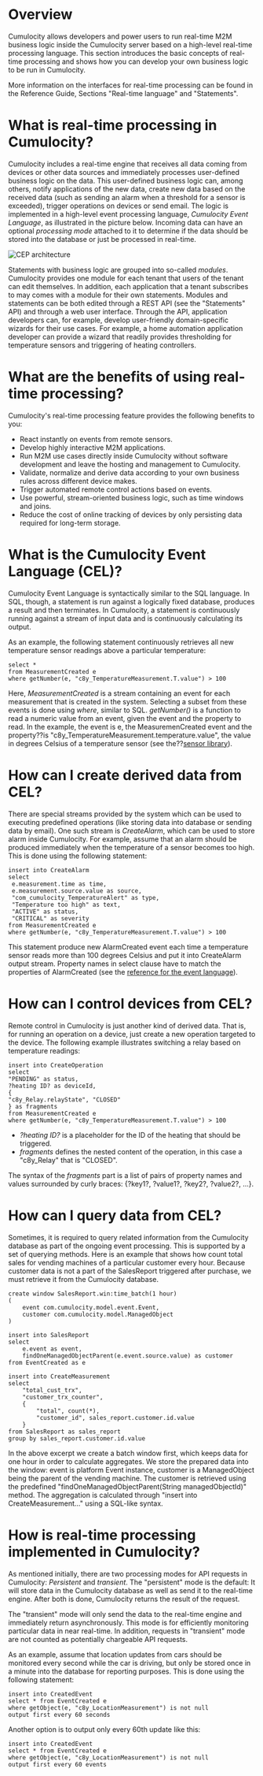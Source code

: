 # Overview

Cumulocity allows developers and power users to run real-time M2M business logic inside the Cumulocity server based on a high-level real-time processing language. This section introduces the basic concepts of real-time processing and shows how you can develop your own business logic to be run in Cumulocity.

More information on the interfaces for real-time processing can be found in the Reference Guide, Sections "Real-time language" and "Statements".

# What is real-time processing in Cumulocity?

Cumulocity includes a real-time engine that receives all data coming from devices or other data sources and immediately processes user-defined business logic on the data. This user-defined business logic can, among others, notify applications of the new data, create new data based on the received data (such as sending an alarm when a threshold for a sensor is exceeded), trigger operations on devices or send email. The logic is implemented in a high-level event processing language, *Cumulocity Event Language*, as illustrated in the picture below. Incoming data can have an optional *processing mode* attached to it to determine if the data should be stored into the database or just be processed in real-time.

![CEP architecture](/images/c8yimages/CEPEngineOverview.png)

Statements with business logic are grouped into so-called *modules*. Cumulocity provides one module for each tenant that users of the tenant can edit themselves. In addition, each application that a tenant subscribes to may comes with a module for their own statements. Modules and statements can be both edited through a REST API (see the "Statements" API) and through a web user interface. Through the API, application developers can, for example, develop user-friendly domain-specific wizards for their use cases. For example, a home automation application developer can provide a wizard that readily provides thresholding for temperature sensors and triggering of heating controllers.

# What are the benefits of using real-time processing?

Cumulocity's real-time processing feature provides the following benefits to you:

-   React instantly on events from remote sensors.
-   Develop highly interactive M2M applications.
-   Run M2M use cases directly inside Cumulocity without software development and leave the hosting and management to Cumulocity.
-   Validate, normalize and derive data according to your own business rules across different device makes.
-   Trigger automated remote control actions based on events.
-   Use powerful, stream-oriented business logic, such as time windows and joins.
-   Reduce the cost of online tracking of devices by only persisting data required for long-term storage.

# What is the Cumulocity Event Language (CEL)?

Cumulocity Event Language is syntactically similar to the SQL language. In SQL, though, a statement is run against a logically fixed database, produces a result and then terminates. In Cumulocity, a statement is continuously running against a stream of input data and is continuously calculating its output.

As an example, the following statement continuously retrieves all new temperature sensor readings above a particular temperature:

    select * 
    from MeasurementCreated e
    where getNumber(e, "c8y_TemperatureMeasurement.T.value") > 100

Here, *MeasurementCreated* is a stream containing an event for each measurement that is created in the system. Selecting a subset from these events is done using *where*, similar to SQL. *getNumber()* is a function to read a numeric value from an event, given the event and the property to read. In the example, the event is e, the MeasuremenCreated event and the property??is "c8y\_TemperatureMeasurement.temperature.value", the value in degrees Celsius of a temperature sensor (see the??[sensor library](index.php?option=com_k2&view=item&id=830)).

# How can I create derived data from CEL?

There are special streams provided by the system which can be used to executing predefined operations (like storing data into database or sending data by email). One such stream is *CreateAlarm*, which can be used to store alarm inside Cumulocity. For example, assume that an alarm should be produced immediately when the temperature of a sensor becomes too high. This is done using the following statement:

    insert into CreateAlarm
    select 
     e.measurement.time as time,
     e.measurement.source.value as source,
     "com_cumulocity_TemperatureAlert" as type,
     "Temperature too high" as text,
     "ACTIVE" as status,
     "CRITICAL" as severity    
    from MeasurementCreated e
    where getNumber(e, "c8y_TemperatureMeasurement.T.value") > 100

This statement produce new AlarmCreated event each time a temperature sensor reads more than 100 degrees Celsius and put it into CreateAlarm output stream. Property names in select clause have to match the properties of AlarmCreated (see the [reference for the event language](index.php?option=com_k2&view=item&id=953)).

# How can I control devices from CEL?

Remote control in Cumulocity is just another kind of derived data. That is, for running an operation on a device, just create a new operation targeted to the device. The following example illustrates switching a relay based on temperature readings:

    insert into CreateOperation
    select 
    "PENDING" as status, 
    ?heating ID? as deviceId, 
    {
    "c8y_Relay.relayState", "CLOSED"
    } as fragments
    from MeasurementCreated e
    where getNumber(e, "c8y_TemperatureMeasurement.T.value") > 100

-   *?heating ID?* is a placeholder for the ID of the heating that should be triggered.
-   *fragments* defines the nested content of the operation, in this case a "c8y\_Relay" that is "CLOSED".

The syntax of the *fragments* part is a list of pairs of property names and values surrounded by curly braces: {?key1?, ?value1?, ?key2?, ?value2?, ...}.

# How can I query data from CEL?

Sometimes, it is required to query related information from the Cumulocity database as part of the ongoing event processing. This is supported by a set of querying methods. Here is an example that shows how count total sales for vending machines of a particular customer every hour. Because customer data is not a part of the SalesReport triggered after purchase, we must retrieve it from the Cumulocity database.

    create window SalesReport.win:time_batch(1 hour)  
    (
        event com.cumulocity.model.event.Event,
        customer com.cumulocity.model.ManagedObject
    )

    insert into SalesReport
    select 
        e.event as event,
        findOneManagedObjectParent(e.event.source.value) as customer
    from EventCreated as e

    insert into CreateMeasurement
    select
        "total_cust_trx", 
        "customer_trx_counter",
        {
            "total", count(*),
            "customer_id", sales_report.customer.id.value 
        }
    from SalesReport as sales_report
    group by sales_report.customer.id.value

In the above excerpt we create a batch window first, which keeps data for one hour in order to calculate aggregates. We store the prepared data into the window: event is platform Event instance, customer is a ManagedObject being the parent of the vending machine. The customer is retrieved using the predefined "findOneManagedObjectParent(String managedObjectId)" method. The aggregation is calculated through "insert into CreateMeasurement..." using a SQL-like syntax.

# How is real-time processing implemented in Cumulocity?

As mentioned initially, there are two processing modes for API requests in Cumulocity: *Persistent* and *transient*. The "persistent" mode is the default: It will store data in the Cumulocity database as well as send it to the real-time engine. After both is done, Cumulocity returns the result of the request.

The "transient" mode will only send the data to the real-time engine and immediately return asynchronously. This mode is for efficiently monitoring particular data in near real-time. In addition, requests in "transient" mode are not counted as potentially chargeable API requests.

As an example, assume that location updates from cars should be monitored every second while the car is driving, but only be stored once in a minute into the database for reporting purposes. This is done using the following statement:

    insert into CreatedEvent
    select * from EventCreated e
    where getObject(e, "c8y_LocationMeasurement") is not null
    output first every 60 seconds

Another option is to output only every 60th update like this:

    insert into CreatedEvent
    select * from EventCreated e
    where getObject(e, "c8y_LocationMeasurement") is not null
    output first every 60 events
